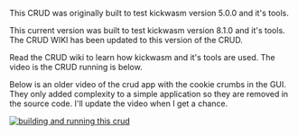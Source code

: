 This CRUD was originally built to test kickwasm version 5.0.0 and it's tools.

This current version was built to test kickwasm version 8.1.0 and it's tools. The CRUD WIKI has been updated to this version of the CRUD.

Read the CRUD wiki to learn how kickwasm and it's tools are used. The video is the CRUD running is below.

Below is an older video of the crud app with the cookie crumbs in the GUI. They only added complexity to a simple application so they are removed in the source code. I'll update the video when I get a chance.

[![building and running this crud](https://i.vimeocdn.com/video/803693464.webp?mw=550&amp;mh=310&amp;q=70)](https://vimeo.com/351949802)
